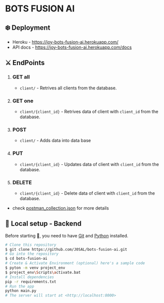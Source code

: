 # BOTS FUSION AI

## :snowflake: Deployment

- Heroku - https://joy-bots-fusion-ai.herokuapp.com/
- API docs - https://joy-bots-fusion-ai.herokuapp.com/docs

## :crossed_swords: EndPoints

1. ### GET all
   - `client/` - Retrives all clients from the database.
2. ### GET one
   - `client/{client_id}` - Retrives data of client with `client_id` from the database.
3. ### POST
   - `client/` - Adds data into data base
4. ### PUT
   - `client/{client_id}` - Updates data of client with `client_id` from the database.
5. ### DELETE
   - `client/{client_id}` - Delete data of client with `client_id` from the database.

- check [postman_collection.json](https://github.com/J0SAL/bots-fusion-ai/blob/main/fastapi.postman_collection.json) for more details

## :runner: Local setup - Backend

Before starting :checkered_flag:, you need to have [Git](https://git-scm.com) and [Python](https://www.python.org/) installed.

```bash
# Clone this repository
$ git clone https://github.com/J0SAL/bots-fusion-ai.git
# Go into the repository
$ cd bots-fusion-ai
# Create & Activate Environment (optional) here's a sample code
$ pyton -m venv project_env
$ project_env\Scripts\activate.bat
# Install dependencies
pip -r requirements.txt
# Run the app
python main.py
# The server will start at <http://localhost:8000>
```
